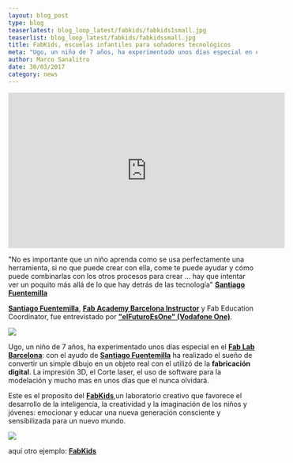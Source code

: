 ```yaml
---
layout: blog_post
type: blog
teaserlatest: blog_loop_latest/fabkids/fabkids1small.jpg
teaserlist: blog_loop_latest/fabkids/fabkidssmall.jpg
title: FabKids, escuelas infantiles para soñadores tecnológicos 
meta: "Ugo, un niño de 7 años, ha experimentado unos días especial en el Fab Lab Barcelona: con el ayudo de Santiago Fuentemilla ha realizado el sueño de convertir un simple dibujo en un objeto real con el utilizó de la fabricación digital. "
author: Marco Sanalitro
date: 30/03/2017 
category: news
---
```


<iframe width="560" height="315" src="https://www.youtube.com/embed/wHsNa2owS6A" frameborder="0" allowfullscreen></iframe>
<br>

"No es importante que un niño aprenda como se usa perfectamente una herramienta, si no que puede crear con ella, come te puede ayudar y cómo puede combinarlas con los otros procesos para crear ... hay que intentar ver un poquito más allá de lo que hay detrás de las tecnología" <strong><a href="https://fablabbcn.org/about_us.html">Santiago Fuentemilla</a></strong>

<strong><a href="https://fablabbcn.org/about_us.html">Santiago Fuentemilla</a></strong>, <strong><a href="https://fablabbcn.org/about_us.html">Fab Academy Barcelona Instructor</a></strong> y Fab Education Coordinator, fue entrevistado por <strong><a href="https://www.youtube.com/channel/UC_PZITA0uBZRC5E1fCrBVXQ">"elFuturoEsOne" (Vodafone One)</a></strong>.

<img src= "http://www.fablabbcn.org/img/blog/blog_loop_latest/fabkids/fabkids1.jpg" align="middle"> 
<br>

Ugo, un niño de 7 años, ha experimentado unos días especial en el <strong><a href="http://fablabbcn.org/">Fab Lab Barcelona</a></strong>: con el ayudo de <strong><a href="https://fablabbcn.org/about_us.html">Santiago Fuentemilla</a></strong> ha realizado el sueño de convertir un simple dibujo en un objeto real con el utilizó de la <strong>fabricación digital</strong>.
La impresión 3D, el Corte laser, el uso de software para la modelación y mucho mas en unos días que el nunca olvidará.

Este es el proposito del <strong><a href="https://www.facebook.com/fabkidsbcn/?fref=ts">FabKids</a></strong>,un laboratorio creativo que favorece el desarrollo de la inteligencia, la creatividad y la imaginación de los niños y jóvenes: emocionar y educar una nueva generación consciente y sensibilizada para un nuevo mundo.

<img src= "http://www.fablabbcn.org/img/blog/blog_loop_latest/fabkids/fabkids2.jpg" align="middle"> 
<br>

aquí otro ejemplo: <strong><a href="https://fablabbcn.org/event/2017/02/02/fabkids.html">FabKids</a></strong>




